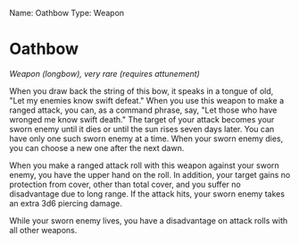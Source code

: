 Name: Oathbow
Type: Weapon

# Oathbow
_Weapon (longbow), very rare (requires attunement)_

When you draw back the string of this bow, it speaks in a tongue of old, "Let my enemies know swift defeat." When you use this weapon to make a ranged attack, you can, as a command phrase, say, "Let those who have wronged me know swift death." The target of your attack becomes your sworn enemy until it dies or until the sun rises seven days later. You can have only one such sworn enemy at a time. When your sworn enemy dies, you can choose a new one after the next dawn.

When you make a ranged attack roll with this weapon against your sworn enemy, you have the upper hand on the roll. In addition, your target gains no protection from cover, other than total cover, and you suffer no disadvantage due to long range. If the attack hits, your sworn enemy takes an extra 3d6 piercing damage.

While your sworn enemy lives, you have a disadvantage on attack rolls with all other weapons. 
